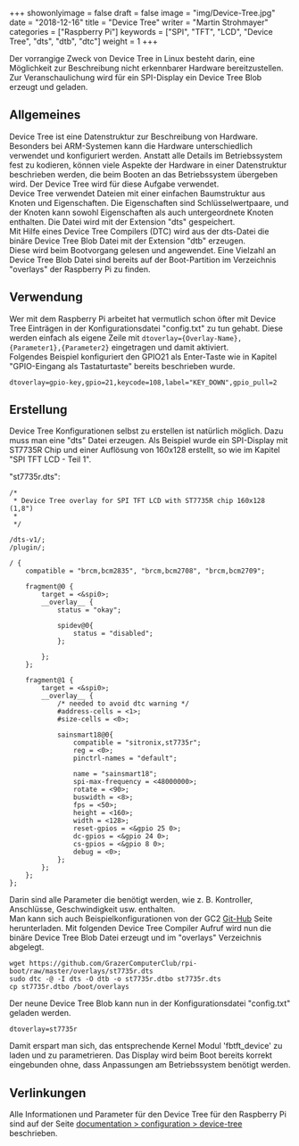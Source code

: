 ﻿+++
showonlyimage = false
draft = false
image = "img/Device-Tree.jpg"
date = "2018-12-16"
title = "Device Tree"
writer = "Martin Strohmayer"
categories = ["Raspberry Pi"]
keywords = ["SPI", "TFT", "LCD", "Device Tree", "dts", "dtb", "dtc"]
weight = 1
+++

Der vorrangige Zweck von Device Tree in Linux besteht darin, eine Möglichkeit zur Beschreibung nicht erkennbarer Hardware bereitzustellen. Zur Veranschaulichung wird für ein SPI-Display ein Device Tree Blob erzeugt und geladen.
   
<!--more-->

## Allgemeines

Device Tree ist eine Datenstruktur zur Beschreibung von Hardware. Besonders bei ARM-Systemen kann die Hardware unterschiedlich verwendet und konfiguriert werden. Anstatt alle Details im Betriebssystem fest zu kodieren, können viele Aspekte der Hardware in einer Datenstruktur beschrieben werden, die beim Booten an das Betriebssystem übergeben wird. Der Device Tree wird für diese Aufgabe verwendet.  
Device Tree verwendet Dateien mit einer einfachen Baumstruktur aus Knoten und Eigenschaften. Die Eigenschaften sind Schlüsselwertpaare, und der Knoten kann sowohl Eigenschaften als auch untergeordnete Knoten enthalten. Die Datei wird mit der Extension "dts" gespeichert.  
Mit Hilfe eines Device Tree Compilers (DTC) wird aus der dts-Datei die binäre Device Tree Blob Datei mit der Extension "dtb" erzeugen.  
Diese wird beim Bootvorgang gelesen und angewendet. Eine Vielzahl an Device Tree Blob Datei sind bereits auf der Boot-Partition im Verzeichnis "overlays" der Raspberry Pi zu finden. 

## Verwendung

Wer mit dem Raspberry Pi arbeitet hat vermutlich schon öfter mit Device Tree Einträgen in der Konfigurationsdatei "config.txt" zu tun gehabt. 
Diese werden einfach als eigene Zeile mit ``dtoverlay={Overlay-Name},{Parameter1},{Parameter2}`` eingetragen und damit aktiviert.  
Folgendes Beispiel konfiguriert den GPIO21 als Enter-Taste wie in Kapitel "GPIO-Eingang als Tastaturtaste" bereits beschrieben wurde.
```
dtoverlay=gpio-key,gpio=21,keycode=108,label="KEY_DOWN",gpio_pull=2
```

## Erstellung

Device Tree Konfigurationen selbst zu erstellen ist natürlich möglich. Dazu muss man eine "dts" Datei erzeugen. Als Beispiel wurde ein SPI-Display mit ST7735R Chip und einer Auflösung von 160x128 erstellt, so wie im Kapitel "SPI TFT LCD - Teil 1".

"st7735r.dts":
```
/*
 * Device Tree overlay for SPI TFT LCD with ST7735R chip 160x128 (1,8") 
 *
 */

/dts-v1/;
/plugin/;

/ {
	compatible = "brcm,bcm2835", "brcm,bcm2708", "brcm,bcm2709";

	fragment@0 {
		target = <&spi0>;
		__overlay__ {
			status = "okay";

			spidev@0{
				status = "disabled";
			};

		};
	};

	fragment@1 {
		target = <&spi0>;
		__overlay__ {
			/* needed to avoid dtc warning */
			#address-cells = <1>;
			#size-cells = <0>;

			sainsmart18@0{
				compatible = "sitronix,st7735r";
				reg = <0>;
				pinctrl-names = "default";

				name = "sainsmart18";
				spi-max-frequency = <48000000>;
				rotate = <90>;
				buswidth = <8>;
				fps = <50>;
				height = <160>;
				width = <128>;
				reset-gpios = <&gpio 25 0>;
				dc-gpios = <&gpio 24 0>;
				cs-gpios = <&gpio 8 0>;
				debug = <0>;
			};
		};
	};
};
```

Darin sind alle Parameter die benötigt werden, wie z. B. Kontroller, Anschlüsse, Geschwindigkeit usw. enthalten.  
Man kann sich auch Beispielkonfigurationen von der GC2 [Git-Hub](https://github.com/GrazerComputerClub/rpi-boot/tree/master/overlays) Seite herunterladen. Mit folgenden Device Tree Compiler Aufruf wird nun die binäre Device Tree Blob Datei erzeugt und im "overlays" Verzeichnis abgelegt.

```
wget https://github.com/GrazerComputerClub/rpi-boot/raw/master/overlays/st7735r.dts
sudo dtc -@ -I dts -O dtb -o st7735r.dtbo st7735r.dts
cp st7735r.dtbo /boot/overlays
```

Der neune Device Tree Blob kann nun in der Konfigurationsdatei "config.txt" geladen werden.
```
dtoverlay=st7735r
```

Damit erspart man sich, das entsprechende Kernel Modul 'fbtft_device' zu laden und zu parametrieren. Das Display wird beim Boot bereits korrekt eingebunden  ohne, dass Anpassungen am Betriebssystem benötigt werden. 

## Verlinkungen

Alle Informationen und Parameter für den Device Tree für den Raspberry Pi sind auf der Seite [documentation > configuration > device-tree](https://www.raspberrypi.org/documentation/configuration/device-tree.md) beschrieben.


